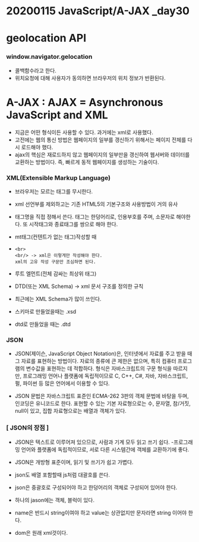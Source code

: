 # 20200115 JavaScript/A-JAX _day30

# geolocation API



### window.navigator.gelocation

- 콜백함수라고 한다.
- 위치요청에 대해 사용자가 동의하면 브라우저의 위치 정보가 반환된다.



# A-JAX : AJAX = Asynchronous JavaScript and XML



- 지금은 어떤 형식이든 사용할 수 있다. 과거에는  xml로 사용했다.
- 고전에는 웹의 통신 방법은 웹페이지의 일부를 갱신하기 위해서는 페이지 전체를 다시 로드해야 했다.
- ajax의 핵심은 재로드하지 않고 웹페이지의 일부만을 갱신하여 웹서버와 데이터를 교환하는 방법이다. 즉, 빠르게 동적 웹페이지를 생성하는 기술이다. 



### XML(Extensible Markup Language)

- 브라우저는 모르는 태그를 무시한다.

- xml 선언부를 제외하고는 기존 HTML5의 기본구조와 사용방법이 거의 유사 

- 태그명을 직접 정해서 쓴다. 태그는 한덩어리로, 인용부호를 주며, 소문자로 해야한다. 또 시작태그와 종료태그를 쌍으로 해야 한다.

- mt태그(컨텐트가 없는 태그)작성할 때 

- ```
  <br>
  <br/> -> xml은 이렇게만 작성해야 한다.
  xml의 고유 작성 구문만 조심하면 된다.
  ```

- 루트 엘먼트(전체 감싸는 최상위 태그)

- DTD(또는 XML Schema) -> xml 문서 구조를 정의한 규칙

- 최근에는 XML Schema가 많이 쓰인다.

- 스키마로 만들었을때는  .xsd 

- dtd로 만들었을 때는 .dtd



### JSON

- JSON(제이슨, JavaScript Object Notation)은, 인터넷에서 자료를 주고 받을 때 그 자료를 표현하는 방법이다. 자료의 종류에 큰 제한은 없으며, 특히 컴퓨터 프로그램의 변수값을 표현하는 데 적합하다. 형식은 자바스크립트의 구문 형식을 따르지만, 프로그래밍 언어나 플랫폼에 독립적이므로 C, C++, C#, 자바, 자바스크립트, 펄, 파이썬 등 많은 언어에서 이용할 수 있다.

- JSON 문법은 자바스크립트 표준인 ECMA-262 3판의 객체 문법에 바탕을 두며, 인코딩은 유니코드로 한다. 표현할 수 있는 기본 자료형으로는 수, 문자열, 참/거짓, null이 있고, 집합 자료형으로는 배열과 객체가 있다.



### [ JSON의 장점 ] 

- JSON은 텍스트로 이루어져 있으므로, 사람과 기계 모두 읽고 쓰기 쉽다.
-프로그래밍 언어와 플랫폼에 독립적이므로, 서로 다른 시스템간에 객체를 교환하기에 좋다.

- JSON은 개방형 표준이며, 읽기 및 쓰기가 쉽고 가볍다.



- json도 배열 포함할때 js처럼 대괄호를 쓴다.
- json은 중괄호로 구성되어야 하고 한덩어리의 객체로 구성되어 있어야 한다.
- 하나의 jason에는 객체, 블럭이 있다.
- name은 반드시 string이여야 하고 value는 상관없지만 문자라면 string 이어야 한다.
- dom은 원래 xml것이다.

